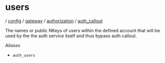 # users

/ [config](/reference/server-config/index.md) / [gateway](/reference/server-config/config/gateway/index.md) / [authorization](/reference/server-config/config/gateway/authorization/index.md) / [auth_callout](/reference/server-config/config/gateway/authorization/auth_callout/index.md) 

The names or public NKeys of users within the defined account
that will be used by the the auth service itself and thus bypass
auth callout.

*Aliases*
- `auth_users`

